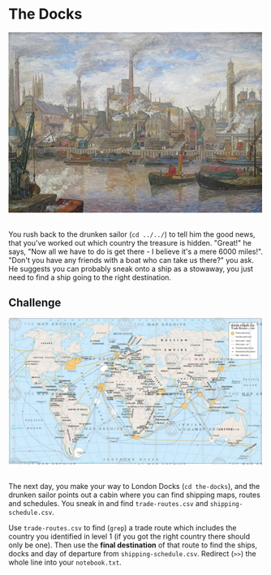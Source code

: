 
# The Docks

<img src="images/docks.jpeg" width="500"><br/><br/>

You rush back to the drunken sailor (`cd ../../`) to tell him the good news, that you've worked out which country the treasure is hidden. "Great!" he says, "Now all we have to do is get there - I believe it's a mere 6000 miles!". "Don't you have any friends with a boat who can take us there?" you ask. He suggests you can probably sneak onto a ship as a stowaway, you just need to find a ship going to the right destination.

## Challenge

<img src="images/shipping-routes.png" width="500"><br/><br/>

The next day, you make your way to London Docks (`cd the-docks`), and the drunken sailor points out a cabin where you can find shipping maps, routes and schedules. You sneak in and find `trade-routes.csv` and `shipping-schedule.csv`. 

Use `trade-routes.csv` to find (`grep`) a trade route which includes the country you identified in level 1 (if you got the right country there should only be one). Then use the **final destination** of that route to find the ships, docks and day of departure from `shipping-schedule.csv`. Redirect (`>>`) the whole line into your `notebook.txt`.
